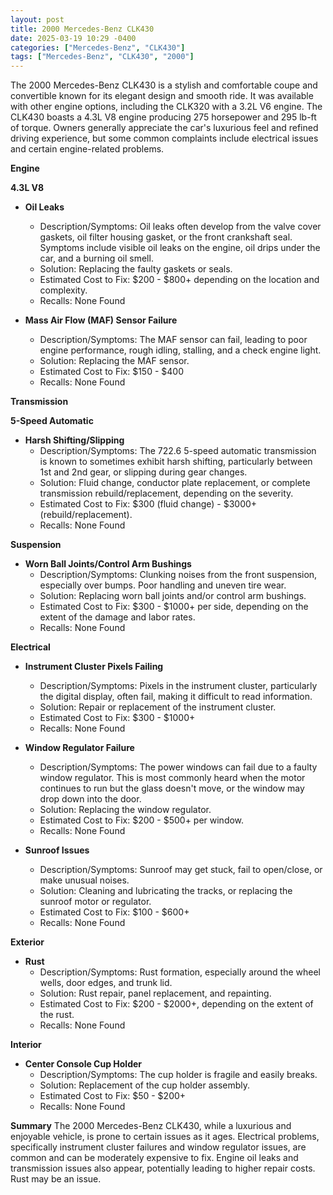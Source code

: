 ```yaml
---
layout: post
title: 2000 Mercedes-Benz CLK430
date: 2025-03-19 10:29 -0400
categories: ["Mercedes-Benz", "CLK430"]
tags: ["Mercedes-Benz", "CLK430", "2000"]
---
```

The 2000 Mercedes-Benz CLK430 is a stylish and comfortable coupe and convertible known for its elegant design and smooth ride. It was available with other engine options, including the CLK320 with a 3.2L V6 engine. The CLK430 boasts a 4.3L V8 engine producing 275 horsepower and 295 lb-ft of torque. Owners generally appreciate the car's luxurious feel and refined driving experience, but some common complaints include electrical issues and certain engine-related problems.

**Engine**

**4.3L V8**

*   **Oil Leaks**
    *   Description/Symptoms: Oil leaks often develop from the valve cover gaskets, oil filter housing gasket, or the front crankshaft seal. Symptoms include visible oil leaks on the engine, oil drips under the car, and a burning oil smell.
    *   Solution: Replacing the faulty gaskets or seals.
    *   Estimated Cost to Fix: $200 - $800+ depending on the location and complexity.
    *   Recalls: None Found

*   **Mass Air Flow (MAF) Sensor Failure**
    *   Description/Symptoms: The MAF sensor can fail, leading to poor engine performance, rough idling, stalling, and a check engine light.
    *   Solution: Replacing the MAF sensor.
    *   Estimated Cost to Fix: $150 - $400
    *   Recalls: None Found

**Transmission**

**5-Speed Automatic**

*   **Harsh Shifting/Slipping**
    *   Description/Symptoms: The 722.6 5-speed automatic transmission is known to sometimes exhibit harsh shifting, particularly between 1st and 2nd gear, or slipping during gear changes.
    *   Solution: Fluid change, conductor plate replacement, or complete transmission rebuild/replacement, depending on the severity.
    *   Estimated Cost to Fix: $300 (fluid change) - $3000+ (rebuild/replacement).
    *   Recalls: None Found

**Suspension**

*   **Worn Ball Joints/Control Arm Bushings**
    *   Description/Symptoms: Clunking noises from the front suspension, especially over bumps. Poor handling and uneven tire wear.
    *   Solution: Replacing worn ball joints and/or control arm bushings.
    *   Estimated Cost to Fix: $300 - $1000+ per side, depending on the extent of the damage and labor rates.
    *   Recalls: None Found

**Electrical**

*   **Instrument Cluster Pixels Failing**
    *   Description/Symptoms: Pixels in the instrument cluster, particularly the digital display, often fail, making it difficult to read information.
    *   Solution: Repair or replacement of the instrument cluster.
    *   Estimated Cost to Fix: $300 - $1000+
    *   Recalls: None Found

*   **Window Regulator Failure**
    *   Description/Symptoms: The power windows can fail due to a faulty window regulator. This is most commonly heard when the motor continues to run but the glass doesn't move, or the window may drop down into the door.
    *   Solution: Replacing the window regulator.
    *   Estimated Cost to Fix: $200 - $500+ per window.
    *   Recalls: None Found

*   **Sunroof Issues**
    *   Description/Symptoms: Sunroof may get stuck, fail to open/close, or make unusual noises.
    *   Solution: Cleaning and lubricating the tracks, or replacing the sunroof motor or regulator.
    *   Estimated Cost to Fix: $100 - $600+
    *   Recalls: None Found

**Exterior**

*   **Rust**
    *   Description/Symptoms: Rust formation, especially around the wheel wells, door edges, and trunk lid.
    *   Solution: Rust repair, panel replacement, and repainting.
    *   Estimated Cost to Fix: $200 - $2000+, depending on the extent of the rust.
    *   Recalls: None Found

**Interior**

*   **Center Console Cup Holder**
    *   Description/Symptoms: The cup holder is fragile and easily breaks.
    *   Solution: Replacement of the cup holder assembly.
    *   Estimated Cost to Fix: $50 - $200+
    *   Recalls: None Found

**Summary**
The 2000 Mercedes-Benz CLK430, while a luxurious and enjoyable vehicle, is prone to certain issues as it ages. Electrical problems, specifically instrument cluster failures and window regulator issues, are common and can be moderately expensive to fix. Engine oil leaks and transmission issues also appear, potentially leading to higher repair costs. Rust may be an issue.

